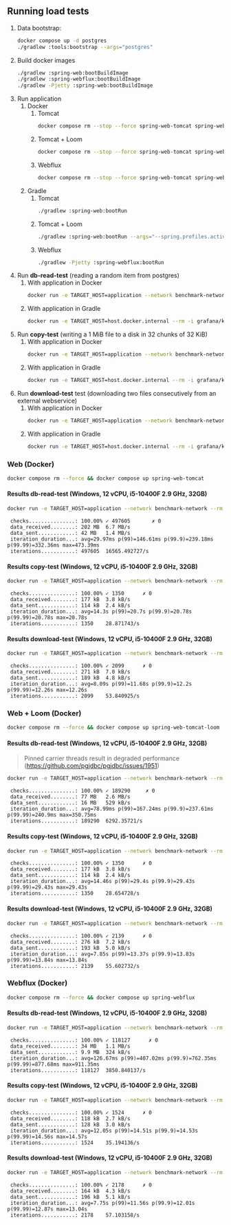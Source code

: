 ## Running load tests

1. Data bootstrap:
   ```bash
   docker compose up -d postgres
   ./gradlew :tools:bootstrap --args="postgres"
   ```
2. Build docker images
   ```bash
   ./gradlew :spring-web:bootBuildImage
   ./gradlew :spring-webflux:bootBuildImage
   ./gradlew -Pjetty :spring-web:bootBuildImage
   ```
3. Run application
   1. Docker
       1. Tomcat
           ```bash
          docker compose rm --stop --force spring-web-tomcat spring-web-tomcat-loom spring-webflux && docker compose up -d spring-web-tomcat
          ```
       2. Tomcat + Loom
           ```bash
          docker compose rm --stop --force spring-web-tomcat spring-web-tomcat-loom spring-webflux && docker compose up -d spring-web-tomcat-loom
          ```
       3. Webflux
           ```bash
          docker compose rm --stop --force spring-web-tomcat spring-web-tomcat-loom spring-webflux && docker compose up -d spring-webflux
          ```
   2. Gradle
      1. Tomcat
          ```bash
         ./gradlew :spring-web:bootRun
         ```
      2. Tomcat + Loom
          ```bash
         ./gradlew :spring-web:bootRun --args="--spring.profiles.active=loom"
         ```
      3. Webflux
          ```bash
         ./gradlew -Pjetty :spring-webflux:bootRun
         ```
4. Run **db-read-test** (reading a random item from postgres)
   1. With application in Docker
      ```bash
      docker run -e TARGET_HOST=application --network benchmark-network --rm -i grafana/k6 run --quiet - <tools/k6/db-read-test.js
      ```
   2. With application in Gradle
      ```bash
      docker run -e TARGET_HOST=host.docker.internal --rm -i grafana/k6 run --quiet - <tools/k6/db-read-test.js
      ```
5. Run **copy-test** (writing a 1 MiB file to a disk in 32 chunks of 32 KiB)
    1. With application in Docker
       ```bash
       docker run -e TARGET_HOST=application --network benchmark-network --rm -i grafana/k6 run --quiet - <tools/k6/copy-test.js
       ```
    2. With application in Gradle
       ```bash
       docker run -e TARGET_HOST=host.docker.internal --rm -i grafana/k6 run --quiet - <tools/k6/copy-test.js
       ```
6. Run **download-test** test (downloading two files consecutively from an external webservice)
    1. With application in Docker
       ```bash
       docker run -e TARGET_HOST=application --network benchmark-network --rm -i grafana/k6 run --quiet - <tools/k6/download-test.js
       ```
    2. With application in Gradle
       ```bash
       docker run -e TARGET_HOST=host.docker.internal --rm -i grafana/k6 run --quiet - <tools/k6/download-test.js
       ```

### Web (Docker)
```bash
docker compose rm --force && docker compose up spring-web-tomcat
```
#### Results **db-read-test** (Windows, 12 vCPU, i5-10400F 2.9 GHz, 32GB)
```bash
docker run -e TARGET_HOST=application --network benchmark-network --rm -i grafana/k6 run --quiet - <tools/k6/db-read-test.js
```
     checks...............: 100.00% ✓ 497605       ✗ 0
     data_received........: 202 MB  6.7 MB/s
     data_sent............: 42 MB   1.4 MB/s
     iteration_duration...: avg=29.97ms p(99)=146.61ms p(99.9)=239.18ms p(99.99)=332.36ms max=473.39ms
     iterations...........: 497605  16565.492727/s

#### Results **copy-test** (Windows, 12 vCPU, i5-10400F 2.9 GHz, 32GB)
```bash
docker run -e TARGET_HOST=application --network benchmark-network --rm -i grafana/k6 run --quiet - <tools/k6/copy-test.js
```
     checks...............: 100.00% ✓ 1350      ✗ 0
     data_received........: 177 kB  3.8 kB/s
     data_sent............: 114 kB  2.4 kB/s
     iteration_duration...: avg=14.3s p(99)=20.7s p(99.9)=20.78s p(99.99)=20.78s max=20.78s
     iterations...........: 1350    28.871743/s


#### Results **download-test** (Windows, 12 vCPU, i5-10400F 2.9 GHz, 32GB)
```bash
docker run -e TARGET_HOST=application --network benchmark-network --rm -i grafana/k6 run --quiet - <tools/k6/download-test.js
```
     checks...............: 100.00% ✓ 2099      ✗ 0
     data_received........: 271 kB  7.0 kB/s
     data_sent............: 189 kB  4.8 kB/s
     iteration_duration...: avg=8.09s p(99)=11.68s p(99.9)=12.2s p(99.99)=12.26s max=12.26s
     iterations...........: 2099    53.840925/s

### Web + Loom (Docker)
```bash
docker compose rm --force && docker compose up spring-web-tomcat-loom
```
#### Results **db-read-test** (Windows, 12 vCPU, i5-10400F 2.9 GHz, 32GB)
> Pinned carrier threads result in degraded performance (https://github.com/pgjdbc/pgjdbc/issues/1951)
```bash
docker run -e TARGET_HOST=application --network benchmark-network --rm -i grafana/k6 run --quiet - <tools/k6/db-read-test.js
```
     checks...............: 100.00% ✓ 189290     ✗ 0
     data_received........: 77 MB   2.6 MB/s
     data_sent............: 16 MB   529 kB/s
     iteration_duration...: avg=78.99ms p(99)=167.24ms p(99.9)=237.61ms p(99.99)=240.9ms max=350.75ms
     iterations...........: 189290  6292.35721/s

#### Results **copy-test** (Windows, 12 vCPU, i5-10400F 2.9 GHz, 32GB)
```bash
docker run -e TARGET_HOST=application --network benchmark-network --rm -i grafana/k6 run --quiet - <tools/k6/copy-test.js
```
     checks...............: 100.00% ✓ 1350      ✗ 0
     data_received........: 177 kB  3.8 kB/s
     data_sent............: 114 kB  2.4 kB/s
     iteration_duration...: avg=14.46s p(99)=29.4s p(99.9)=29.43s p(99.99)=29.43s max=29.43s
     iterations...........: 1350    28.654728/s


#### Results **download-test** (Windows, 12 vCPU, i5-10400F 2.9 GHz, 32GB)
```bash
docker run -e TARGET_HOST=application --network benchmark-network --rm -i grafana/k6 run --quiet - <tools/k6/download-test.js
```
     checks...............: 100.00% ✓ 2139      ✗ 0
     data_received........: 276 kB  7.2 kB/s
     data_sent............: 193 kB  5.0 kB/s
     iteration_duration...: avg=7.85s p(99)=13.37s p(99.9)=13.83s p(99.99)=13.84s max=13.84s
     iterations...........: 2139    55.602732/s

### Webflux (Docker)
```bash
docker compose rm --force && docker compose up spring-webflux
```
#### Results **db-read-test** (Windows, 12 vCPU, i5-10400F 2.9 GHz, 32GB)
```bash
docker run -e TARGET_HOST=application --network benchmark-network --rm -i grafana/k6 run --quiet - <tools/k6/db-read-test.js
```
     checks...............: 100.00% ✓ 118127      ✗ 0
     data_received........: 34 MB   1.1 MB/s
     data_sent............: 9.9 MB  324 kB/s
     iteration_duration...: avg=126.67ms p(99)=407.02ms p(99.9)=762.35ms p(99.99)=877.68ms max=911.35ms
     iterations...........: 118127  3850.840137/s

#### Results **copy-test** (Windows, 12 vCPU, i5-10400F 2.9 GHz, 32GB)
```bash
docker run -e TARGET_HOST=application --network benchmark-network --rm -i grafana/k6 run --quiet - <tools/k6/copy-test.js
```
     checks...............: 100.00% ✓ 1524      ✗ 0
     data_received........: 118 kB  2.7 kB/s
     data_sent............: 128 kB  3.0 kB/s
     iteration_duration...: avg=12.05s p(99)=14.51s p(99.9)=14.53s p(99.99)=14.56s max=14.57s
     iterations...........: 1524    35.194136/s

#### Results **download-test** (Windows, 12 vCPU, i5-10400F 2.9 GHz, 32GB)
```bash
docker run -e TARGET_HOST=application --network benchmark-network --rm -i grafana/k6 run --quiet - <tools/k6/download-test.js
```
     checks...............: 100.00% ✓ 2178      ✗ 0
     data_received........: 164 kB  4.3 kB/s
     data_sent............: 196 kB  5.1 kB/s
     iteration_duration...: avg=7.75s p(99)=11.56s p(99.9)=12.01s p(99.99)=12.87s max=13.04s
     iterations...........: 2178    57.103158/s
